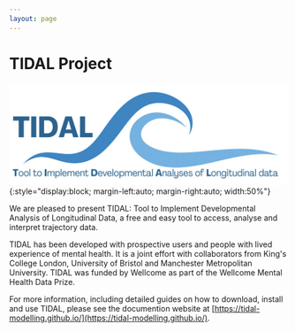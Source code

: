 ```yaml
---
layout: page
---
```


# TIDAL Project

![/assets/images/TIDAL_logo.png](/assets/images/TIDAL_logo.png){:style="display:block; margin-left:auto; margin-right:auto; width:50%"}

We are pleased to present TIDAL: Tool to Implement Developmental Analysis of Longitudinal Data, a free and easy tool to access, analyse and interpret trajectory data. 

TIDAL has been developed with prospective users and people with lived experience of mental health. It is a joint effort with collaborators from King's College London, University of Bristol and Manchester Metropolitan University. TIDAL was funded by Wellcome as part of the Wellcome Mental Health Data Prize.

For more information, including detailed guides on how to download, install and use TIDAL, please see the documention website at [https://tidal-modelling.github.io/](https://tidal-modelling.github.io/).